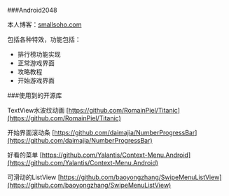 ###Android2048

本人博客：[smallsoho.com](smallsoho.com)

包括各种特效，功能包括：

- 排行榜功能实现
- 正常游戏界面
- 攻略教程
- 开始游戏界面

###使用到的开源库

TextView水波纹动画  [https://github.com/RomainPiel/Titanic](https://github.com/RomainPiel/Titanic)

开始界面滚动条  [https://github.com/daimajia/NumberProgressBar](https://github.com/daimajia/NumberProgressBar)

好看的菜单  [https://github.com/Yalantis/Context-Menu.Android](https://github.com/Yalantis/Context-Menu.Android)

可滑动的ListView [https://github.com/baoyongzhang/SwipeMenuListView](https://github.com/baoyongzhang/SwipeMenuListView)
